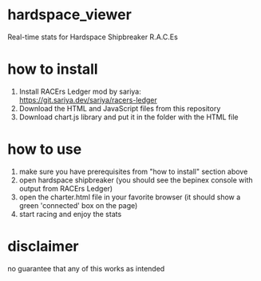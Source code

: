 # hardspace_viewer
 Real-time stats for Hardspace Shipbreaker R.A.C.Es

# how to install
1. Install RACErs Ledger mod by sariya: https://git.sariya.dev/sariya/racers-ledger
1. Download the HTML and JavaScript files from this repository
2. Download chart.js library and put it in the folder with the HTML file

# how to use
1. make sure you have prerequisites from "how to install" section above
2. open hardspace shipbreaker (you should see the bepinex console with output from RACErs Ledger)
3. open the charter.html file in your favorite browser (it should show a green 'connected' box on the page)
4. start racing and enjoy the stats

# disclaimer
no guarantee that any of this works as intended
